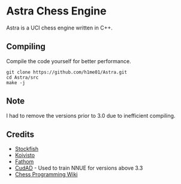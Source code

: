# Astra Chess Engine

Astra is a UCI chess engine written in C++.

## Compiling
Compile the code yourself for better performance.
```
git clone https://github.com/h1me01/Astra.git
cd Astra/src
make -j
```

## Note
I had to remove the versions prior to 3.0 due to inefficient compiling.

## Credits
- [Stockfish](https://github.com/official-stockfish/Stockfish)
- [Koivisto](https://github.com/Luecx/Koivisto)
- [Fathom](https://github.com/jdart1/Fathom) 
- [CudAD](https://github.com/Luecx/CudAD) - Used to train NNUE for versions above 3.3 
- [Chess Programming Wiki](https://www.chessprogramming.org/Main_Page)
